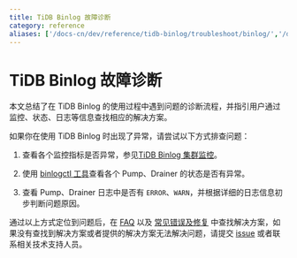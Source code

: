 ```yaml
---
title: TiDB Binlog 故障诊断
category: reference
aliases: ['/docs-cn/dev/reference/tidb-binlog/troubleshoot/binlog/','/docs-cn/dev/how-to/troubleshoot/tidb-binlog/']
---
```


# TiDB Binlog 故障诊断

本文总结了在 TiDB Binlog 的使用过程中遇到问题的诊断流程，并指引用户通过监控、状态、日志等信息查找相应的解决方案。

如果你在使用 TiDB Binlog 时出现了异常，请尝试以下方式排查问题：

1. 查看各个监控指标是否异常，参见[TiDB Binlog 集群监控](/tidb-binlog/monitor-tidb-binlog-cluster.md)。

2. 使用 [binlogctl 工具](/tidb-binlog/binlog-control.md)查看各个 Pump、Drainer 的状态是否有异常。

3. 查看 Pump、Drainer 日志中是否有 `ERROR`、`WARN`，并根据详细的日志信息初步判断问题原因。

通过以上方式定位到问题后，在 [FAQ](/tidb-binlog/tidb-binlog-faq.md) 以及 [常见错误及修复](/tidb-binlog/handle-tidb-binlog-errors.md) 中查找解决方案，如果没有查找到解决方案或者提供的解决方案无法解决问题，请提交 [issue](https://github.com/pingcap/tidb-binlog/issues) 或者联系相关技术支持人员。
